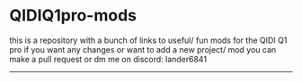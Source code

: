 # QIDIQ1pro-mods
this is a repository with a bunch of links to useful/ fun mods for the QIDI Q1 pro
if you want any changes or want to add a new project/ mod you can make a pull request or dm me on discord: lander6841

---------------------------------------------------------------------------------------------------------------------
